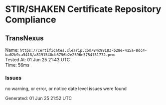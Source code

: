 # STIR/SHAKEN Certificate Repository Compliance

## TransNexus

Name: `https://certificates.clearip.com/84c98183-b28e-415a-8dc4-ba02b9ca5418/a8191540cb5756b2e2596e5754f51772.pem`\
Tested At: 01 Jun 25 21:43 UTC\
Time: 56ms

### Issues

no warning, or error, or notice date level issues were found

Generated: 01 Jun 25 21:52 UTC